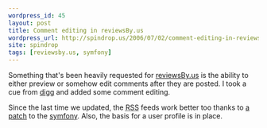 ```yaml
---
wordpress_id: 45
layout: post
title: Comment editing in reviewsBy.us
wordpress_url: http://spindrop.us/2006/07/02/comment-editing-in-reviewsbyus/
site: spindrop
tags: [reviewsby.us, symfony]
---
```

Something that's been heavily requested for [reviewsBy.us][rbu] is the ability to either preview or somehow edit comments after they are posted.  I took a cue from [digg](http://digg.com) and added some comment editing.

Since the last time we updated, the <acronym title="real simple syndication">RSS</acronym> feeds work better too thanks to [a patch](http://www.symfony-project.com/trac/ticket/585) to the [symfony](http://symfony-project.com).  Also, the basis for a user profile is in place.


[rbu]: http://reviewsby.us/
